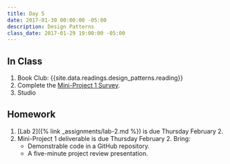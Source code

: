 ```yaml
---
title: Day 5
date: 2017-01-30 00:00:00 -05:00
description: Design Patterns
class_date: 2017-01-29 19:00:00 -05:00
---
```


## In Class

1. Book Club: {{site.data.readings.design_patterns.reading}}
2. Complete the [Mini-Project 1 Survey](https://goo.gl/forms/EmirMhWuj9UdYSTb2).
2. Studio

## Homework

1. [Lab 2]({% link _assignments/lab-2.md %}) is due Thursday February 2.
2. Mini-Project 1 deliverable is due Thursday February 2. Bring:
   * Demonstrable code in a GitHub repository.
   * A five-minute project review presentation.
